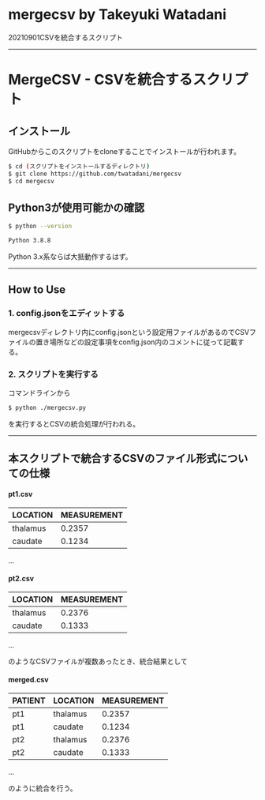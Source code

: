 # mergecsv by Takeyuki Watadani
20210901CSVを統合するスクリプト

---

# MergeCSV - CSVを統合するスクリプト

## インストール

GitHubからこのスクリプトをcloneすることでインストールが行われます。

```sh
$ cd (スクリプトをインストールするディレクトリ)
$ git clone https://github.com/twatadani/mergecsv
$ cd mergecsv
```
## Python3が使用可能かの確認

```sh
$ python --version

Python 3.8.8
```

Python 3.x系ならば大抵動作するはず。

---

## How to Use

### 1. config.jsonをエディットする

mergecsvディレクトリ内にconfig.jsonという設定用ファイルがあるのでCSVファイルの置き場所などの設定事項をconfig.json内のコメントに従って記載する。

### 2. スクリプトを実行する

コマンドラインから

```sh
$ python ./mergecsv.py
```

を実行するとCSVの統合処理が行われる。

---

## 本スクリプトで統合するCSVのファイル形式についての仕様

#### pt1.csv  

| LOCATION | MEASUREMENT |  
| -------- | ----------- |  
| thalamus | 0.2357      |  
| caudate  | 0.1234      |
...  

#### pt2.csv  

| LOCATION | MEASUREMENT |  
| -------- | ----------- |  
| thalamus | 0.2376      |  
| caudate  | 0.1333      |
...

のようなCSVファイルが複数あったとき、統合結果として

#### merged.csv

| PATIENT | LOCATION | MEASUREMENT |
| ------- | -------- | ----------- |  
| pt1     | thalamus | 0.2357      |
| pt1     | caudate  | 0.1234      |
| pt2     | thalamus | 0.2376      |
| pt2     | caudate  | 0.1333      |
...

のように統合を行う。  
